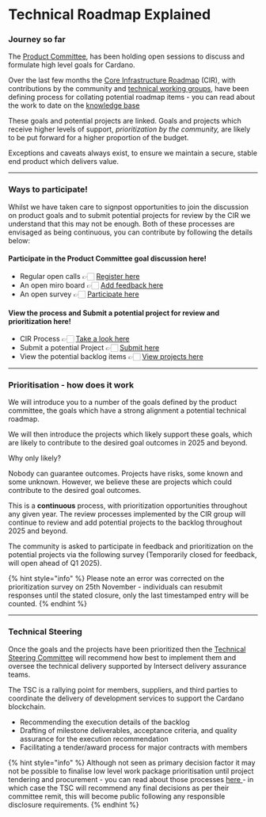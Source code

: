 # Technical Roadmap Explained

### Journey so far

The [Product Committee](https://committees.docs.intersectmbo.org/intersect-product-committee), has been holding open sessions to discuss and formulate high level goals for Cardano.

Over the last few months the [Core Infrastructure Roadmap](https://committees.docs.intersectmbo.org/intersect-product-committee/working-group/core-infrastructure-roadmap-working-group) (CIR), with contributions by the community and [technical working groups](https://committees.docs.intersectmbo.org/groups-overview/technical-working-groups), have been defining process for collating potential roadmap items - you can read about the work to date on the [knowledge base](https://committees.docs.intersectmbo.org/intersect-product-committee/working-group/core-infrastructure-roadmap-working-group/working-group-milestones-and-meeting-schedule)

These goals and potential projects are linked. Goals and projects which receive higher levels of support, _prioritization by the community,_ are likely to be put forward for a higher proportion of the budget.&#x20;

Exceptions and caveats always exist, to ensure we maintain a secure, stable end product which delivers value.

***

### Ways to participate!

Whilst we have taken care to signpost opportunities to join the discussion on product goals and to submit potential projects for review by the CIR we understand that this may not be enough. Both of these processes are envisaged as being continuous, you can contribute by following the details below:

#### Participate in the Product Committee goal discussion here!

* Regular open calls 👉🏻 [Register here](https://lu.ma/intersectProductCommittee)
* An open miro board 👉🏻 [Add feedback here](https://miro.com/app/board/uXjVLbsV09Y=/)
* An open survey 👉🏻 [Participate here](https://forms.gle/9PJ6Fq3q9VhkgvJaA)

#### View the process and Submit a potential project for review and prioritization here!

* CIR Process 👉🏻 [Take a look here](https://committees.docs.intersectmbo.org/intersect-product-committee/working-group/core-infrastructure-roadmap-working-group/process-flow)
* Submit a potential Project 👉🏻 [Submit here](https://committees.docs.intersectmbo.org/intersect-product-committee/working-group/core-infrastructure-roadmap-working-group/how-to-participate-in-shaping-the-technical-roadmap)
* View the potential backlog items 👉🏻 [View projects here](potential-roadmap-projects.md)

***

### Prioritisation - how does it work

We will introduce you to a number of the goals defined by the product committee, the goals which have a strong alignment a potential technical roadmap.

We will then introduce the projects which likely support these goals, which are likely to contribute to the desired goal outcomes in 2025 and beyond.

Why only likely?

Nobody can guarantee outcomes. Projects have risks, some known and some unknown. However, we believe these are projects which could contribute to the desired goal outcomes.

This is a **continuous** process, with prioritization opportunities throughout any given year. The review processes implemented by the CIR group will continue to review and add potential projects to the backlog throughout 2025 and beyond.

The community is asked to participate in feedback and prioritization on the potential projects via the following survey (Temporarily closed for feedback, will open ahead of Q1 2025).

{% hint style="info" %}
Please note an error was corrected on the prioritization survey on 25th November - individuals can resubmit responses until the stated closure, only the last timestamped entry will be counted.
{% endhint %}

***

### Technical Steering

Once the goals and the projects have been prioritized then the [Technical Steering Committee](https://committees.docs.intersectmbo.org/intersect-technical-steering-committee) will recommend how best to implement them and oversee the technical delivery supported by Intersect delivery assurance teams.&#x20;

The TSC is a rallying point for members, suppliers, and third parties to coordinate the delivery of development services to support the Cardano blockchain.&#x20;

* Recommending the execution details of the backlog&#x20;
* Drafting of milestone deliverables, acceptance criteria, and quality assurance for the execution recommendation
* Facilitating a tender/award process for major contracts with members

{% hint style="info" %}
Although not seen as primary decision factor it may not be possible to finalise low level work package prioritisation until project tendering and procurement - you can read about those processes [here ](https://committees.docs.intersectmbo.org/intersect-budget-committee/standards-operational-procedures/intersects-contract-management-process)- in which case the TSC will recommend any final decisions as per their committee remit, this will become public following any responsible disclosure requirements.&#x20;
{% endhint %}
